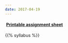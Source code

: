 ```yaml
---
date: 2017-04-19
---
```

#### <a href="/assignment/EES_4760_5760_Assignments.pdf" target="_blank"><i class="fa fa-file-pdf-o" style="margin-right:0.25em;"></i> **Printable assignment sheet**</a>


{{% syllabus %}}
